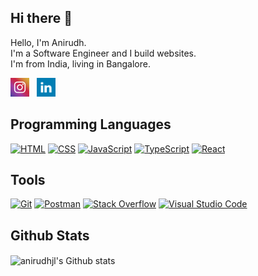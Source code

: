 ## Hi there 👋
Hello, I'm Anirudh.<br />
I'm a Software Engineer and I build websites.<br />
I'm from India, living in Bangalore.<br />

<a href="https://instagram.com/ani_bhat"><img height="30" src="https://github.com/anirudhjl/anirudhjl/blob/main/images/instagram_icon.png"></a>&nbsp;&nbsp;
<a href="https://www.linkedin.com/in/anirudhjl-022/"><img height="30" src="https://github.com/anirudhjl/anirudhjl/blob/main/images/linkedIn_icon.png"></a>


## Programming Languages
<p>
    <a href="#"><img alt="HTML" src="https://img.shields.io/badge/HTML-E34F26.svg?logo=html5&logoColor=white"></a>
    <a href="#"><img alt="CSS" src="https://img.shields.io/badge/CSS-9999FF.svg?logo=css3&logoColor=white"></a>
    <a href="#"><img alt="JavaScript" src="https://img.shields.io/badge/JavaScript-F7DF1E.svg?logo=javascript&logoColor=black"></a>
    <a href="#"><img alt="TypeScript" src="https://img.shields.io/badge/TypeScript-007ACC.svg?logo=typescript&logoColor=white"></a>
    <a href="#"><img alt="React" src="https://img.shields.io/badge/React-20232A.svg?logo=react&logoColor=%2361DAFB"></a>
</p>

## Tools
<p>
    <a href="#"><img alt="Git" src="https://img.shields.io/badge/Git-007ACC.svg?logo=git&logoColor=white"></a>
    <a href="#"><img alt="Postman" src="https://img.shields.io/badge/Postman-20232A?logo=postman&logoColor=white"></a>
    <a href="#"><img alt="Stack Overflow" src="https://img.shields.io/badge/-Stack%20Overflow-9999FF?logo=stack-overflow&logoColor=white"></a>
    <a href="#"><img alt="Visual Studio Code" src="https://img.shields.io/badge/Visual%20Studio%20Code-E34F26.svg?logo=visual-studio-code&logoColor=white"></a>
</p>

## Github Stats
<img alt="anirudhjl's Github stats" align="center" src="https://github-readme-stats.vercel.app/api/?username=anirudhjl&show_icons=true&theme=dark&hide_border=true" />
